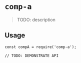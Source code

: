 # `comp-a`

> TODO: description

## Usage

```
const compA = require('comp-a');

// TODO: DEMONSTRATE API
```
